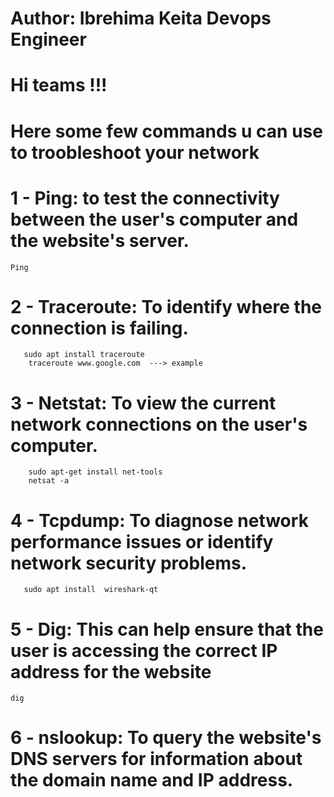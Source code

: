 # Author: Ibrehima Keita Devops Engineer 
# Hi teams !!!

# Here some few  commands u can use to troobleshoot your network 
# 1 - Ping:  to test the connectivity between the user's computer and the website's server.
    Ping 
# 2 - Traceroute:  To identify where the connection is failing.
       sudo apt install traceroute
        traceroute www.google.com  ---> example 
# 3 - Netstat: To view the current network connections on the user's computer.
        sudo apt-get install net-tools
        netsat -a
# 4 - Tcpdump:  To diagnose network performance issues or identify network security problems.
       sudo apt install  wireshark-qt
# 5 - Dig: This can help ensure that the user is accessing the correct IP address for the website
    dig 

# 6 - nslookup: To query the website's DNS servers for information about the domain name and IP address. 
      

       
